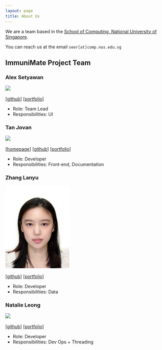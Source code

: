 ```yaml
---
layout: page
title: About Us
---
```


We are a team based in the [School of Computing, National University of Singapore](http://www.comp.nus.edu.sg).

You can reach us at the email `seer[at]comp.nus.edu.sg`

## ImmuniMate Project Team

### Alex Setyawan

<img src="images/johndoe.png" width="200px">

[[github](http://github.com/johndoe)]
[[portfolio](team/johndoe.md)]

* Role: Team Lead
* Responsibilities: UI

### Tan Jovan

<img src="images/johndoe.png" width="200px">

[[homepage](http:/jovantanyk.dev)]
[[github](https://github.com/jovantanyk)]
[[portfolio](team/johndoe.md)]

* Role: Developer
* Responsibilities: Front-end, Documentation


### Zhang Lanyu

<img src="images/laney0808.png" width="200px">

[[github](http://github.com/laney0808)] [[portfolio](team/laney0808.md)]

* Role: Developer
* Responsibilities: Data

### Natalie Leong

<img src="images/johndoe.png" width="200px">

[[github](http://github.com/johndoe)]
[[portfolio](team/johndoe.md)]

* Role: Developer
* Responsibilities: Dev Ops + Threading

